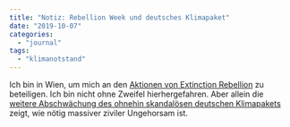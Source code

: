 ```yaml
---
title: "Notiz: Rebellion Week und deutsches Klimapaket"
date: "2019-10-07"
categories: 
  - "journal"
tags: 
  - "klimanotstand"
---
```


Ich bin in Wien, um mich an den [Aktionen von Extinction Rebellion](http://xrebellion.at/wir-rebellieren-ab-7-oktober-in-wien-und-weltweit/) zu beteiligen. Ich bin nicht ohne Zweifel hierhergefahren. Aber allein die [weitere Abschwächung des ohnehin skandalösen deutschen Klimapakets](https://www.spiegel.de/wirtschaft/soziales/klimapaket-regierung-schwaecht-klimaschutzziele-deutlich-ab-a-1290254.html) zeigt, wie nötig massiver ziviler Ungehorsam ist.
